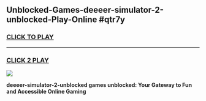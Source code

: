 
## Unblocked-Games-deeeer-simulator-2-unblocked-Play-Online #qtr7y
<h3>
<a href="https://news.freeplayer.one?title=deeeer-simulator-2-unblocked&ref=3">CLICK TO PLAY</a></h3>
<hr>

<h3>
<a href="https://news.freeplayer.one?title=deeeer-simulator-2-unblocked&ref=3">CLICK 2 PLAY</a>
  
</h3>

<a href="https://news.freeplayer.one?title=deeeer-simulator-2-unblocked&ref=3"><img src="https://clearcache.store/games.png"></a>


**deeeer-simulator-2-unblocked games unblocked: Your Gateway to Fun and Accessible Online Gaming**
